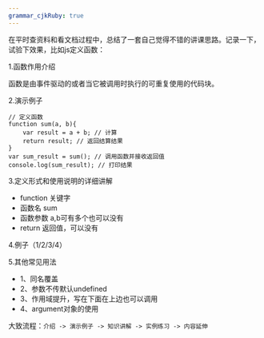 ```yaml
---
grammar_cjkRuby: true
---
```



在平时查资料和看文档过程中，总结了一套自己觉得不错的讲课思路。记录一下，试验下效果，比如js定义函数：

1.函数作用介绍

函数是由事件驱动的或者当它被调用时执行的可重复使用的代码块。

2.演示例子

```javascript?linenums
// 定义函数
function sum(a, b){
    var result = a + b; // 计算
    return result; // 返回结算结果
}
var sum_result = sum(); // 调用函数并接收返回值
console.log(sum_result); // 打印结果
```

3.定义形式和使用说明的详细讲解

*   function 关键字
*   函数名 sum
*   函数参数 a,b可有多个也可以没有
*   return 返回值，可以没有

4.例子（1/2/3/4）

5.其他常见用法

*   1、同名覆盖
*   2、参数不传默认undefined
*   3、作用域提升，写在下面在上边也可以调用
*   4、argument对象的使用

大致流程：`介绍 -> 演示例子 -> 知识讲解 -> 实例练习 -> 内容延伸`